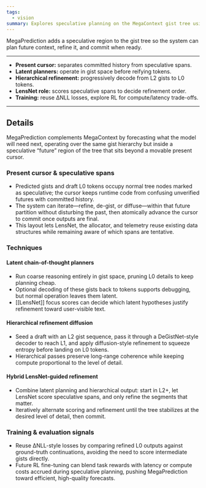 ```yaml
---
tags:
  - vision
summary: Explores speculative planning on the MegaContext gist tree using latent reasoning and hierarchical refinement.
---
```

MegaPrediction adds a speculative region to the gist tree so the system can plan future context, refine it, and commit when ready.

---

- **Present cursor:** separates committed history from speculative spans.
- **Latent planners:** operate in gist space before reifying tokens.
- **Hierarchical refinement:** progressively decode from L2 gists to L0 tokens.
- **LensNet role:** scores speculative spans to decide refinement order.
- **Training:** reuse ΔNLL losses, explore RL for compute/latency trade-offs.

---
## Details

MegaPrediction complements MegaContext by forecasting what the model will need next, operating over the same gist hierarchy but inside a speculative “future” region of the tree that sits beyond a movable present cursor.

### Present cursor & speculative spans

- Predicted gists and draft L0 tokens occupy normal tree nodes marked as speculative; the cursor keeps runtime code from confusing unverified futures with committed history.
- The system can iterate—refine, de-gist, or diffuse—within that future partition without disturbing the past, then atomically advance the cursor to commit once outputs are final.
- This layout lets LensNet, the allocator, and telemetry reuse existing data structures while remaining aware of which spans are tentative.

### Techniques

#### Latent chain-of-thought planners
- Run coarse reasoning entirely in gist space, pruning L0 details to keep planning cheap.
- Optional decoding of these gists back to tokens supports debugging, but normal operation leaves them latent.
- [[LensNet]] focus scores can decide which latent hypotheses justify refinement toward user-visible text.

#### Hierarchical refinement diffusion
- Seed a draft with an L2 gist sequence, pass it through a DeGistNet-style decoder to reach L1, and apply diffusion-style refinement to squeeze entropy before landing on L0 tokens.
- Hierarchical passes preserve long-range coherence while keeping compute proportional to the level of detail.

#### Hybrid LensNet-guided refinement
- Combine latent planning and hierarchical output: start in L2+, let LensNet score speculative spans, and only refine the segments that matter.
- Iteratively alternate scoring and refinement until the tree stabilizes at the desired level of detail, then commit.

### Training & evaluation signals

- Reuse ΔNLL-style losses by comparing refined L0 outputs against ground-truth continuations, avoiding the need to score intermediate gists directly.
- Future RL fine-tuning can blend task rewards with latency or compute costs accrued during speculative planning, pushing MegaPrediction toward efficient, high-quality forecasts.